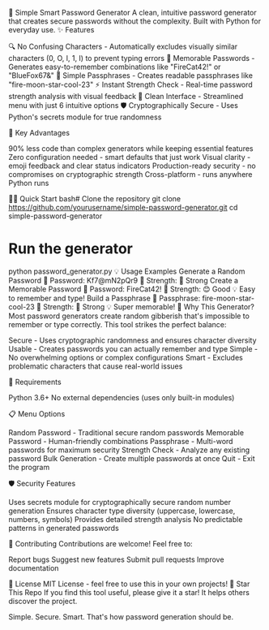 🔐 Simple Smart Password Generator
A clean, intuitive password generator that creates secure passwords without the complexity. Built with Python for everyday use.
✨ Features

🔍 No Confusing Characters - Automatically excludes visually similar characters (0, O, l, 1, I) to prevent typing errors
🧠 Memorable Passwords - Generates easy-to-remember combinations like "FireCat42!" or "BlueFox67&"
📝 Simple Passphrases - Creates readable passphrases like "fire-moon-star-cool-23"
⚡ Instant Strength Check - Real-time password strength analysis with visual feedback
🎯 Clean Interface - Streamlined menu with just 6 intuitive options
🛡️ Cryptographically Secure - Uses Python's secrets module for true randomness

🚀 Key Advantages

90% less code than complex generators while keeping essential features
Zero configuration needed - smart defaults that just work
Visual clarity - emoji feedback and clear status indicators
Production-ready security - no compromises on cryptographic strength
Cross-platform - runs anywhere Python runs

🏃‍♂️ Quick Start
bash# Clone the repository
git clone https://github.com/yourusername/simple-password-generator.git
cd simple-password-generator

# Run the generator
python password_generator.py
💡 Usage Examples
Generate a Random Password
🔑 Password: Kf7@mN2pQr9
💪 Strength: 💪 Strong
Create a Memorable Password
🔑 Password: FireCat42!
💪 Strength: 😊 Good
💡 Easy to remember and type!
Build a Passphrase
🔑 Passphrase: fire-moon-star-cool-23
💪 Strength: 💪 Strong
💡 Super memorable!
🎯 Why This Generator?
Most password generators create random gibberish that's impossible to remember or type correctly. This tool strikes the perfect balance:

Secure - Uses cryptographic randomness and ensures character diversity
Usable - Creates passwords you can actually remember and type
Simple - No overwhelming options or complex configurations
Smart - Excludes problematic characters that cause real-world issues

🔧 Requirements

Python 3.6+
No external dependencies (uses only built-in modules)

📋 Menu Options

Random Password - Traditional secure random passwords
Memorable Password - Human-friendly combinations
Passphrase - Multi-word passwords for maximum security
Strength Check - Analyze any existing password
Bulk Generation - Create multiple passwords at once
Quit - Exit the program

🛡️ Security Features

Uses secrets module for cryptographically secure random number generation
Ensures character type diversity (uppercase, lowercase, numbers, symbols)
Provides detailed strength analysis
No predictable patterns in generated passwords

🤝 Contributing
Contributions are welcome! Feel free to:

Report bugs
Suggest new features
Submit pull requests
Improve documentation

📄 License
MIT License - feel free to use this in your own projects!
🌟 Star This Repo
If you find this tool useful, please give it a star! It helps others discover the project.

Simple. Secure. Smart. That's how password generation should be.
